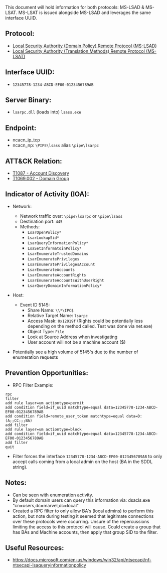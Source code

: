 This document will hold information for both protocols: MS-LSAD & MS-LSAT. MS-LSAT is issued alongside MS-LSAD and leverages the same interface UUID. 

## Protocol:
* [Local Security Authority (Domain Policy) Remote Protocol (MS-LSAD)](https://docs.microsoft.com/en-us/openspecs/windows_protocols/ms-lsad/1b5471ef-4c33-4a91-b079-dfcbb82f05cc)
* [Local Security Authority (Translation Methods) Remote Protocol (MS-LSAT)](https://docs.microsoft.com/en-us/openspecs/windows_protocols/ms-lsat/1ba21e6f-d8a9-462c-9153-4375f2020894)

## Interface UUID: 
* `12345778-1234-ABCD-EF00-0123456789AB`

## Server Binary: 
* `lsarpc.dll` (loads into) `lsass.exe`

## Endpoint:
* ncacn_ip_tcp
* ncacn_np: `\PIPE\lsass` alias `\pipe\lsarpc`

## ATT&CK Relation:
* [T1087 - Account Discovery](https://attack.mitre.org/techniques/T1087/)
* [T1069.002 - Domain Group](https://attack.mitre.org/techniques/T1069/002/)

## Indicator of Activity (IOA):
* Network: 
    * Network traffic over: `\pipe\lsarpc` or `\pipe\lsass`
    * Destination port: `445`
  * Methods: 
    * `LsarOpenPolicy*`
    * `LsarLookupSid*`
    * `LsarQueryInformationPolicy*`
    * `LsaSetInformatoinPolicy*`
    * `LsarEnumerateTrustedDomains`
    * `LsarEnumeratePrivileges`
    * `LsarEnumeratePrivilegesAccount`
    * `LsarEnumerateAccounts`
    * `LsarEnumerateAccountRights`
    * `LsarEnumerateAccountsWithUserRight`
    * `LsarQueryDomainInformationPolicy*`

* Host:
  * Event ID 5145:
    * Share Name: `\\*\IPC$`
    * Relative Target Name: `lsarpc`
    * Access Mask: `0x12019f` (Rights could be potentially less depending on the method called. Test was done via net.exe)
    * Object Type: `File`
    * Look at Source Address when investigating 
    * User account will not be a machine account ($)

* Potentially see a high volume of 5145's due to the number of enumeration requests


## Prevention Opportunities: 
* RPC Filter Example: 
```
rpc
filter
add rule layer=um actiontype=permit
add condition field=if_uuid matchtype=equal data=12345778-1234-ABCD-EF00-0123456789AB
add condition field=remote_user_token matchtype=equal data=D:(A;;CC;;;BA)
add filter
add rule layer=um actiontype=block
add condition field=if_uuid matchtype=equal data=12345778-1234-ABCD-EF00-0123456789AB
add filter
quit
```

* Filter forces the interface `12345778-1234-ABCD-EF00-0123456789AB` to only accept calls coming from a local admin on the host (BA in the SDDL string).

## Notes: 
* Can be seen with enumeration activity.
* By default domain users can query this information via: dsacls.exe "cn=users,dc=marvel,dc=local"
* Created a RPC filter to only allow BA's (local admins) to perform this action, but note during testing it seemed that legitimate connections over these protocols were occurring. Unsure of the repercussions limiting the access to this protocol will cause. Could create a group that has BAs and Machine accounts, then apply that group SID to the filter. 


## Useful Resources: 
* https://docs.microsoft.com/en-us/windows/win32/api/ntsecapi/nf-ntsecapi-lsaqueryinformationpolicy